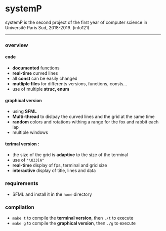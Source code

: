 # systemP

systemP is the second project of the first year of computer science in Université Paris Sud, 2018-2019. (info121)

---
### overview

#### code
* **documented** functions
* **real-time** curved lines
* all **const** can be easily changed
* **mutliple files** for differents versions, functions, consts...
* use of multiple **struc, enum**

#### graphical version
* using **SFML**
* **Multi-thread** to dislpay the curved lines and the grid at the same time
* **random** colors and rotations withing a range for the fox and rabbit each lap 
* multiple windows

#### terimal version :
* the size of the grid is **adaptive** to the size of the terminal
* use of ```"\033[A"```
* **real-time** display of fps, terminal and grid size
* **interactive** display of title, lines and data 

### requirements

* SFML and install it in the `home` directory

### compilation

* `make t` to compile the **terminal version**, then `./t` to execute
* `make g` to compile the **graphical version**, then `./g` to execute
